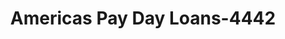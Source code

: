 ---
f_zip-code: 45121
f_state-code: OH
title: Americas Pay Day Loans-4442
f_phone: 937-378-2575
f_city-only: Georgetown
f_address: 506 E State Street Ste 2 Georgetown
f_location-unique-id: '4442'
slug: americas-pay-day-loans-4442
updated-on: '2024-05-30T13:46:58.046Z'
created-on: '2024-05-30T13:36:59.803Z'
published-on: '2024-05-30T13:54:32.469Z'
f_city-state: cms/city/georgetown-oh.md
f_company: cms/company/americas-pay-day-loans.md
f_state: cms/state/ohio.md
layout: '[payday-loan].html'
tags: payday-loan
---